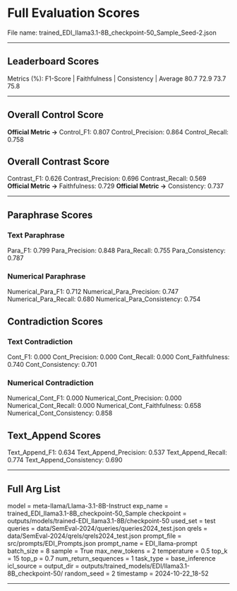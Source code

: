 # Full Evaluation Scores

File name: trained_EDI_llama3.1-8B_checkpoint-50_Sample_Seed-2.json


---

## Leaderboard Scores

Metrics (%): F1-Score | Faithfulness | Consistency | Average
                80.7        72.9          73.7        75.8

---

## Overall Control Score

**Official Metric ->** Control_F1: 0.807
Control_Precision: 0.864
Control_Recall: 0.758

## Overall Contrast Score

Contrast_F1: 0.626
Contrast_Precision: 0.696
Contrast_Recall: 0.569
**Official Metric ->** Faithfulness: 0.729
**Official Metric ->** Consistency: 0.737

---


## Paraphrase Scores


### Text Paraphrase

Para_F1: 0.799
Para_Precision: 0.848
Para_Recall: 0.755
Para_Consistency: 0.787


### Numerical Paraphrase

Numerical_Para_F1: 0.712
Numerical_Para_Precision: 0.747
Numerical_Para_Recall: 0.680
Numerical_Para_Consistency: 0.754


## Contradiction Scores


### Text Contradiction

Cont_F1: 0.000
Cont_Precision: 0.000
Cont_Recall: 0.000
Cont_Faithfulness: 0.740
Cont_Consistency: 0.701


### Numerical Contradiction

Numerical_Cont_F1: 0.000
Numerical_Cont_Precision: 0.000
Numerical_Cont_Recall: 0.000
Numerical_Cont_Faithfulness: 0.658
Numerical_Cont_Consistency: 0.858


## Text_Append Scores

Text_Append_F1: 0.634
Text_Append_Precision: 0.537
Text_Append_Recall: 0.774
Text_Append_Consistency: 0.690

---

## Full Arg List

model = meta-llama/Llama-3.1-8B-Instruct
exp_name = trained_EDI_llama3.1-8B_checkpoint-50_Sample
checkpoint = outputs/models/trained-EDI_llama3.1-8B/checkpoint-50
used_set = test
queries = data/SemEval-2024/queries/queries2024_test.json
qrels = data/SemEval-2024/qrels/qrels2024_test.json
prompt_file = src/prompts/EDI_Prompts.json
prompt_name = EDI_llama-prompt
batch_size = 8
sample = True
max_new_tokens = 2
temperature = 0.5
top_k = 15
top_p = 0.7
num_return_sequences = 1
task_type = base_inference
icl_source = 
output_dir = outputs/trained_models/EDI/llama3.1-8B_checkpoint-50/
random_seed = 2
timestamp = 2024-10-22_18-52

---

